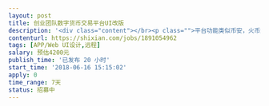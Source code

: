 ```yaml
---                
layout: post       
title: 创业团队数字货币交易平台UI改版           
description: '<div class="content"></br><p class="">平台功能类似币安，火币这样的虚拟货币交易平台。</br><br/>目前已经有一版UI了，大概十多个页面，功能需求都很清晰。需要在原来基础上，颜色，格调，细节微调设计一下，不需要做大的变动。另外还需要增加一两个页面。需要见面一次沟通需求。</br><br/>我们是创业团队，有创业性格和能力的朋友也可以加入我们团队，共创辉煌！</p></br></div>'     
contenturl: https://shixian.com/jobs/1891054962      
tags: [APP/Web UI设计,远程]            
salary: 预估4200元          
publish_time: '已发布 20 小时'         
start_time: '2018-06-16 15:15:02'           
apply: 0                   
time_range: 7天              
status: 招募中                  
---                 
```

